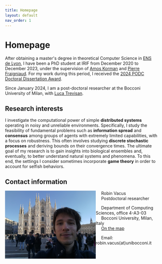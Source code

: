 ```yaml
---
title: Homepage
layout: default
nav_order: 1
---
```

# Homepage

After obtaining a master's degree in theoretical Computer Science in [ENS de Lyon](http://www.ens-lyon.fr/), I have been a PhD student at IRIF from December 2020 to December 2023, under the supervision of [Amos Korman](https://amoskorman.com/) and [Pierre Fraigniaud](https://www.irif.fr/users/pierref/index). For my work during this period, I received the [2024 PODC Doctoral Dissertation Award](https://www.podc.org/dissertation/).

Since January 2024, I am a post-doctoral researcher at the Bocconi University of Milan, with [Luca Trevisan](https://lucatrevisan.github.io/).



## Research interests

I investigate the computational power of simple **distributed systems** operating in noisy and unreliable environments. Specifically, I study the feasibility of fundamental problems such as **information spread** and **consensus** among groups of agents with extremely limited capabilities, with a focus on robustness. This often involves studying **discrete stochastic processes** and deriving bounds on their convergence times. The ultimate goal of my research is to gain insights into biological ensembles and, eventually, to better understand natural systems and phenomena. To this end, the settings I consider sometimes incorporate **game theory** in order to account for selfish behaviors.



## Contact information

<img align="left" src="./res/profile_picture.jpg" alt="Duomo di Milano" style="width:300px;"/>

&emsp; Robin Vacus   
&emsp; Postdoctoral researcher   

&emsp; Department of Computing Sciences, office 4-A3-03   
&emsp; Bocconi University, Milan, Italy   
&emsp; [On the map](https://maps.app.goo.gl/QWWZPcZBChf3x9BR6)

&emsp; Email: robin.vacus(at)unibocconi.it

<br clear="left"/>
